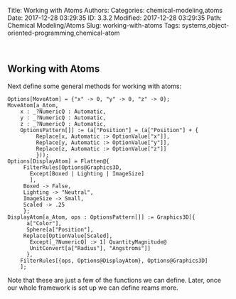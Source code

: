 Title: Working with Atoms
Authors: 
Categories: chemical-modeling,atoms
Date: 2017-12-28 03:29:35
ID: 3.3.2
Modified: 2017-12-28 03:29:35
Path: Chemical Modeling/Atoms
Slug: working-with-atoms
Tags: systems,object-oriented-programming,chemical-atom

<a id="working-with-atoms" style="width:0;height:0;margin:0;padding:0;">&zwnj;</a>

## Working with Atoms

Next define some general methods for working with atoms:

	Options[MoveAtom] = {"x" -> 0, "y" -> 0, "z" -> 0};
	MoveAtom[a_Atom,
	    x : _?NumericQ : Automatic,
	    y : _?NumericQ : Automatic,
	    z : _?NumericQ : Automatic,
	    OptionsPattern[]] := (a["Position"] = (a["Position"] + {
	         Replace[x, Automatic :> OptionValue["x"]],
	         Replace[y, Automatic :> OptionValue["y"]],
	         Replace[z, Automatic :> OptionValue["z"]]
	         }));
	Options[DisplayAtom] = Flatten@{
	     FilterRules[Options@Graphics3D,
	       Except[Boxed | Lighting | ImageSize]
	       ],
	     Boxed -> False,
	     Lighting -> "Neutral",
	     ImageSize -> Small,
	     Scaled -> .25
	     };
	DisplayAtom[a_Atom, ops : OptionsPattern[]] := Graphics3D[{
	      a["Color"],
	      Sphere[a["Position"], 
	     Replace[OptionValue[Scaled], 
	       Except[_?NumericQ] :> 1] QuantityMagnitude@
	       UnitConvert[a["Radius"], "Angstroms"]]
	      },
	    FilterRules[{ops, Options@DisplayAtom}, Options@Graphics3D]
	    ];

Note that these are just a few of the functions we can define. Later, once our whole framework is set up we can define reams more.